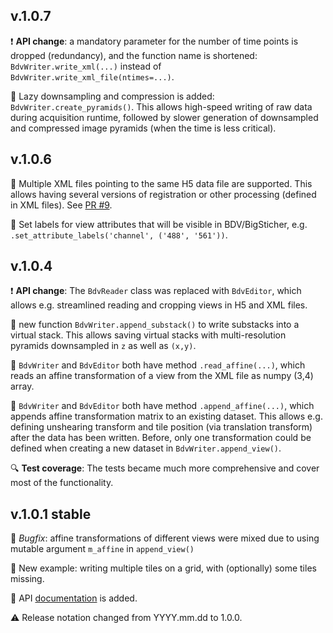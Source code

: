 ## v.1.0.7
:exclamation: **API change**: a mandatory parameter for the number of time points is dropped (redundancy), and the function 
name is shortened: `BdvWriter.write_xml(...)` instead of `BdvWriter.write_xml_file(ntimes=...)`.

:gem: Lazy downsampling and compression is added: `BdvWriter.create_pyramids()`. 
This allows high-speed writing of raw data during acquisition runtime, followed by slower
generation of downsampled and compressed image pyramids (when the time is less critical).

## v.1.0.6
:gem: Multiple XML files pointing to the same H5 data file are supported. 
This allows having several versions of registration or other processing (defined in XML files). 
See [PR #9](https://github.com/nvladimus/npy2bdv/pull/9).

:gem: Set labels for view attributes that will be visible in BDV/BigSticher, 
e.g. `.set_attribute_labels('channel', ('488', '561'))`.

## v.1.0.4

:exclamation: **API change**: The `BdvReader` class was replaced with `BdvEditor`, which allows e.g. streamlined reading and cropping views in H5 and XML files.

:gem: new function `BdvWriter.append_substack()` to write substacks into a virtual stack. 
This allows saving virtual stacks with multi-resolution pyramids downsampled in `z` as well as `(x,y)`.

:gem: `BdvWriter` and `BdvEditor` both have method `.read_affine(...)`, which reads an affine transformation of
a view from the XML file as numpy (3,4) array.

:gem: `BdvWriter` and `BdvEditor` both have method `.append_affine(...)`, which appends affine transformation matrix
 to an existing dataset. 
 This allows e.g. defining unshearing transform and tile position (via translation transform) after the data has been written.
 Before, only one transformation could be defined when creating a new dataset in `BdvWriter.append_view()`. 

:mag: **Test coverage**: The tests became much more comprehensive and cover most of the functionality.

## v.1.0.1 stable
:bug: *Bugfix*: affine transformations of different views were mixed due to using mutable argument `m_affine` in `append_view()`

:gem: New example: writing multiple tiles on a grid, with (optionally) some tiles missing.

:book: API [documentation](https://nvladimus.github.io/npy2bdv/) is added.

:warning: Release notation changed from YYYY.mm.dd to 1.0.0.